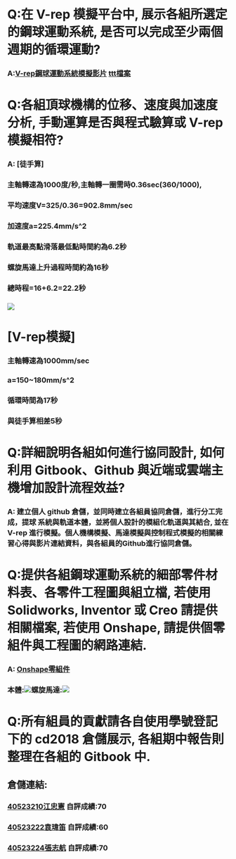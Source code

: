 # Q:在 V-rep 模擬平台中, 展示各組所選定的鋼球運動系統, 是否可以完成至少兩個週期的循環運動?

### A:[V-rep鋼球運動系統模擬影片](https://youtu.be/Hr7GHQHu28c) [ ttt檔案](https://github.com/s40523224/cd2018/blob/gh-pages/69spa/loli-end.ttt)

#

# Q:各組頂球機構的位移、速度與加速度分析, 手動運算是否與程式驗算或 V-rep 模擬相符?

### A: \[徒手算\]

### 主軸轉速為1000度/秒,主軸轉一圈需時0.36sec\(360/1000\),

### 平均速度V=325/0.36=902.8mm/sec

### 加速度a=225.4mm/s^2

### 軌道最高點滑落最低點時間約為6.2秒

### 螺旋馬達上升過程時間約為16秒

### 總時程=16+6.2=22.2秒

### ![](https://s40523210.gitbooks.io/g7_gitbook/content/assets/7777777.png)

# [V-rep模擬]

### 主軸轉速為1000mm/sec

### a=150~180mm/s^2

### 循環時間為17秒

### 與徒手算相差5秒

# Q:詳細說明各組如何進行協同設計, 如何利用 Gitbook、Github 與近端或雲端主機增加設計流程效益?

### A: 建立個人 github 倉儲，並同時建立各組員協同倉儲，進行分工完成，提球 系統與軌道本體，並將個人設計的模組化軌道與其結合, 並在 V-rep 進行模擬。個人機構模擬、馬達模擬與控制程式模擬的相關練習心得與影片連結資料，與各組員的Github進行協同倉儲。

# Q:提供各組鋼球運動系統的細部零件材料表、各零件工程圖與組立檔, 若使用 Solidworks, Inventor 或 Creo 請提供相關檔案, 若使用 Onshape, 請提供個零組件與工程圖的網路連結.

### A: [Onshape零組件](https://cad.onshape.com/documents/1ffbf9de057f1ec0de0ea937/w/8fc56351c8bcdb5c20322271/e/766e3fe1c66fdc5053d3b9bd)

### 本體:![](https://s40523210.gitbooks.io/g7_gitbook/content/assets/%E8%BB%8C%E9%81%93%E4%B8%80.png)螺旋馬達:![](https://s40523210.gitbooks.io/g7_gitbook/content/assets/%E8%BB%8C%E9%81%932.png)

##

# Q:所有組員的貢獻請各自使用學號登記下的 cd2018 倉儲展示, 各組期中報告則整理在各組的 Gitbook 中.

## 倉儲連結:

### [40523210江忠憲](https://github.com/s40523210/cd2018) 自評成績:70

### [40523222袁瑋笛](https://github.com/s40523222?tab=repositories) 自評成績:60

### [40523224張志航](https://github.com/s40523224/cd2018) 自評成績:70

###

###

###



